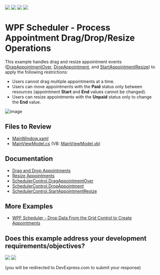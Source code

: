 <!-- default badges list -->
![](https://img.shields.io/endpoint?url=https://codecentral.devexpress.com/api/v1/VersionRange/128655949/22.2.2%2B)
[![](https://img.shields.io/badge/Open_in_DevExpress_Support_Center-FF7200?style=flat-square&logo=DevExpress&logoColor=white)](https://supportcenter.devexpress.com/ticket/details/T605963)
[![](https://img.shields.io/badge/📖_How_to_use_DevExpress_Examples-e9f6fc?style=flat-square)](https://docs.devexpress.com/GeneralInformation/403183)
[![](https://img.shields.io/badge/💬_Leave_Feedback-feecdd?style=flat-square)](#does-this-example-address-your-development-requirementsobjectives)
<!-- default badges end -->

# WPF Scheduler - Process Appointment Drag/Drop/Resize Operations

This example handles drag and resize appointment events ([DragAppointmentOver](https://docs.devexpress.com/WPF/DevExpress.Xpf.Scheduling.SchedulerControl.DragAppointmentOver), [DropAppointment](https://docs.devexpress.com/WPF/DevExpress.Xpf.Scheduling.SchedulerControl.DropAppointment), and [StartAppointmentResize](https://docs.devexpress.com/WPF/DevExpress.Xpf.Scheduling.SchedulerControl.StartAppointmentResize)) to apply the following restrictions:

* Users cannot drag multiple appointments at a time.
* Users can move appointments with the **Paid** status only between resources (appointment **Start** and **End** values cannot be changed).
* Users can resize appointments with the **Unpaid** status only to change the **End** value.

![image](https://github.com/DevExpress-Examples/how-to-handle-appointment-drag-drop-resize-operations-t605963/assets/65009440/b8fe2646-e1d2-4f7b-9f31-0271e7db4b53) 

## Files to Review

* [MainWindow.xaml](./CS/SchedulerDragDropResizeExample/MainWindow.xaml)
* [MainViewModel.cs](./CS/SchedulerDragDropResizeExample/ViewModel/MainViewModel.cs) (VB: [MainViewModel.vb](./VB/SchedulerDragDropResizeExample/ViewModel/MainViewModel.vb))

## Documentation

* [Drag and Drop Appointments](https://docs.devexpress.com/WPF/400539/controls-and-libraries/scheduler/drag-and-drop-appointments)
* [Resize Appointments](https://docs.devexpress.com/WPF/401525/controls-and-libraries/scheduler/resize-appointments)
* [SchedulerControl.DragAppointmentOver](https://docs.devexpress.com/WPF/DevExpress.Xpf.Scheduling.SchedulerControl.DragAppointmentOver)
* [SchedulerControl.DropAppointment](https://docs.devexpress.com/WPF/DevExpress.Xpf.Scheduling.SchedulerControl.DropAppointment)
* [SchedulerControl.StartAppointmentResize](https://docs.devexpress.com/WPF/DevExpress.Xpf.Scheduling.SchedulerControl.StartAppointmentResize)

## More Examples

* [WPF Scheduler - Drop Data From the Grid Control to Create Appointments](https://github.com/DevExpress-Examples/wpf-scheduler-drop-data-from-grid-control-to-create-appointments)
<!-- feedback -->
## Does this example address your development requirements/objectives?

[<img src="https://www.devexpress.com/support/examples/i/yes-button.svg"/>](https://www.devexpress.com/support/examples/survey.xml?utm_source=github&utm_campaign=wpf-scheduler-process-appointment-drag-drop-resize-operations&~~~was_helpful=yes) [<img src="https://www.devexpress.com/support/examples/i/no-button.svg"/>](https://www.devexpress.com/support/examples/survey.xml?utm_source=github&utm_campaign=wpf-scheduler-process-appointment-drag-drop-resize-operations&~~~was_helpful=no)

(you will be redirected to DevExpress.com to submit your response)
<!-- feedback end -->

